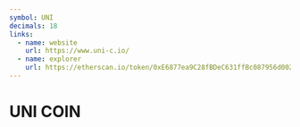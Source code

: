 ```yaml
---
symbol: UNI
decimals: 18
links:
  - name: website
    url: https://www.uni-c.io/
  - name: explorer
    url: https://etherscan.io/token/0xE6877ea9C28fBDeC631ffBc087956d0023A76bF2
---
```


# UNI COIN
